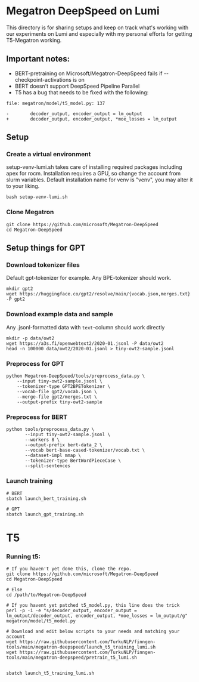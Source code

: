 # Megatron DeepSpeed on Lumi
This directory is for sharing setups and keep on track what's working with our experiments on Lumi and especially with my personal efforts for getting T5-Megatron working.

## Important notes:
* BERT-pretraining on Microsoft/Megatron-DeepSpeed fails if --checkpoint-activations is on
* BERT doesn't support DeepSpeed Pipeline Parallel
* T5 has a bug that needs to be fixed with the following: 

```
file: megatron/model/t5_model.py: 137

-        decoder_output, encoder_output = lm_output
+        decoder_output, encoder_output, *moe_losses = lm_output

```


## Setup
### Create a virtual environment 

setup-venv-lumi.sh takes care of installing required packages including apex for rocm. 
Installation requires a GPU, so change the account from slurm variables. 
Default installation name for venv is "venv", you may alter it to your liking. 

```
bash setup-venv-lumi.sh

```

### Clone Megatron
```
git clone https://github.com/microsoft/Megatron-DeepSpeed
cd Megatron-DeepSpeed
```
## Setup things for GPT
### Download tokenizer files

Default gpt-tokenizer for example. Any BPE-tokenizer should work.

```
mkdir gpt2
wget https://huggingface.co/gpt2/resolve/main/{vocab.json,merges.txt} -P gpt2
```
### Download example data and sample
Any .jsonl-formatted data with `text`-column should work directly
```
mkdir -p data/owt2
wget https://a3s.fi/openwebtext2/2020-01.jsonl -P data/owt2
head -n 100000 data/owt2/2020-01.jsonl > tiny-owt2-sample.jsonl
```

### Preprocess for GPT
```
python Megatron-DeepSpeed/tools/preprocess_data.py \
    --input tiny-owt2-sample.jsonl \
    --tokenizer-type GPT2BPETokenizer \
    --vocab-file gpt2/vocab.json \
    --merge-file gpt2/merges.txt \
    --output-prefix tiny-owt2-sample
```

### Preprocess for BERT
```
python tools/preprocess_data.py \
       --input tiny-owt2-sample.jsonl \
       --workers 8 \
       --output-prefix bert-data_2 \
       --vocab bert-base-cased-tokenizer/vocab.txt \
       --dataset-impl mmap \
       --tokenizer-type BertWordPieceCase \
       --split-sentences
```

### Launch training
```
# BERT
sbatch launch_bert_training.sh

# GPT
sbatch launch_gpt_training.sh
```
# T5
### Running t5:

```
# If you haven't yet done this, clone the repo. 
git clone https://github.com/microsoft/Megatron-DeepSpeed
cd Megatron-DeepSpeed

# Else
cd /path/to/Megatron-DeepSpeed

# If you havent yet patched t5_model.py, this line does the trick
perl -p -i -e "s/decoder_output, encoder_output = lm_output/decoder_output, encoder_output, *moe_losses = lm_output/g" megatron/model/t5_model.py 

# Download and edit below scripts to your needs and matching your account 
wget https://raw.githubusercontent.com/TurkuNLP/finngen-tools/main/megatron-deepspeed/launch_t5_training_lumi.sh
wget https://raw.githubusercontent.com/TurkuNLP/finngen-tools/main/megatron-deepspeed/pretrain_t5_lumi.sh


sbatch launch_t5_training_lumi.sh

```
